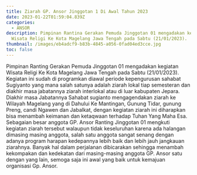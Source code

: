 ```yaml
---
title: Ziarah GP. Ansor Jinggotan 1 Di Awal Tahun 2023
date: 2023-01-22T01:59:04.839Z
categories:
  - ANSOR
description: Pimpinan Rantina Gerakan Pemuda Jinggotan 01 mengadakan kegiatan
  Wisata Religi Ke Kota Magelang Jawa Tengah pada Sabtu (21/01/2023).
thumbnail: /images/eb4adcf9-b83b-4845-a056-0fad04ed3cce.jpg
toc: false
---
```

Pimpinan Ranting Gerakan Pemuda Jinggotan 01 mengadakan kegiatan Wisata Religi Ke Kota Magelang Jawa Tengah pada Sabtu (21/01/2023).
Kegiatan ini sudah di programkan diawal periode kepengurusan sahabat Sugiyanto yang mana salah satunya adalah ziarah lokal tiap semesteran dan diakhir masa jabatannya ziarah interlokal atau di luar kabupaten Jepara.
Diakhir masa Jabatannya Sahabat sugianto mengagendakan ziarah ke Wilayah Magelang yang di Dahului Ke Mantingan, Gunung Tidar, gunung Preng, candi Ngawen dan Jabalkat, dengan kegiatan ziarah ini diharapkan bisa menambah keimanan dan ketaqwaan terhadap Tuhan Yang Maha Esa.
Sebagaian besar anggota GP. Ansor Ranting Jinggotan 01 mengkuti kegiatan ziarah tersebut walaupun tidak keseluruhan karena ada halangan dimasing masing anggota, salah satu anggota sangat senang dengan adanya program harapan kedepannya lebih baik dan lebih jauh jangkauan ziarahnya.
Banyak hal dalam perjalanan dibicarakan sehingga menambah kekompakan dan kedekatan dari masing-masing anggota GP. Ansor satu dengan yang lain, semoga saja ini awal yang baik untuk kemajuan organisasi Gp. Ansor.